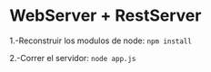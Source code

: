 # WebServer + RestServer

1.-Reconstruir los modulos de node: `npm install`

2.-Correr el servidor: `node app.js`
